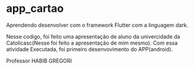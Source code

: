 # app_cartao

Aprendendo desenvolver com o framework Flutter com a linguagem dark.

Nesse codigo, foi feito uma apresentação de aluno da univercidade da Catolicasc(Nesse foi feito a apresentação de mim mesmo).
Com essa atividade Executada, foi primeiro desenvovimento do APP(android).

Professor HABIB GREGORI
